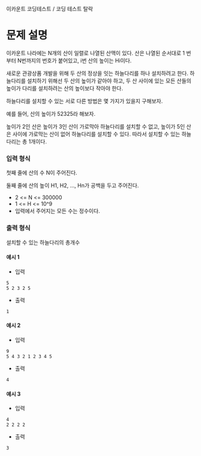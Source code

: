 이카운트 코딩테스트 / 코딩 테스트 탈락

# 문제 설명

이카운트 나라에는 N개의 산이 일렬로 나열된 산맥이 있다. 산은 나열된 순서대로 1 번부터 N번까지의 번호가 붙어있고, i번 산의 높이는 Hi이다.

새로운 관광상품 개발을 위해 두 산의 정상을 잇는 하늘다리를 하나 설치하려고 한다. 하늘다리를 설치하기 위해선 두 산의 높이가 같아야 하고, 두 산 사이에 있는 모든 산들의 높이가 다리를 설치하려는 산의 높이보다 작아야 한다.

하늘다리를 설치할 수 있는 서로 다른 방법은 몇 가지가 있을지 구해보자.

예를 들어, 산의 높이가 52325라 해보자.

높이가 2인 산은 높이가 3인 산이 가로막아 하늘다리를 설치할 수 없고, 높이가 5인 산은 사이에 가로막는 산이 없어 하늘다리를 설치할 수 있다. 따라서 설치할 수 있는 하늘다리는 총 1개이다.

### 입력 형식

첫째 줄에 산의 수 N이 주어진다.

둘째 줄에 산의 높이 H1, H2, ..., Hn가 공백을 두고 주어진다.

- 2 <= N <= 300000
- 1 <= H <= 10^9
- 입력에서 주어지는 모든 수는 정수이다.

### 출력 형식

설치할 수 있는 하늘다리의 총개수

#### 예시 1

- 입력

```
5
5 2 3 2 5
```

- 출력

```
1
```

#### 예시 2

- 입력

```
9
5 4 3 2 1 2 3 4 5
```

- 출력

```
4
```

#### 예시 3

- 입력

```
4
2 2 2 2
```

- 출력

```
3
```
